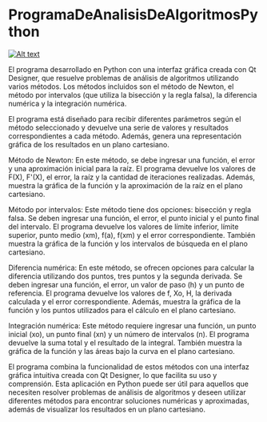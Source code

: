 # ProgramaDeAnalisisDeAlgoritmosPython

[![Alt text](https://img.youtube.com/vi/37CqS714ybk/0.jpg)](https://www.youtube.com/watch?v=37CqS714ybk)

El programa desarrollado en Python con una interfaz gráfica creada con Qt Designer, que resuelve problemas de análisis de algoritmos utilizando varios métodos. Los métodos incluidos son el método de Newton, el método por intervalos (que utiliza la bisección y la regla falsa), la diferencia numérica y la integración numérica.

El programa está diseñado para recibir diferentes parámetros según el método seleccionado y devuelve una serie de valores y resultados correspondientes a cada método. Además, genera una representación gráfica de los resultados en un plano cartesiano.

Método de Newton:
En este método, se debe ingresar una función, el error y una aproximación inicial para la raíz. El programa devuelve los valores de F(X), F'(X), el error, la raíz y la cantidad de iteraciones realizadas. Además, muestra la gráfica de la función y la aproximación de la raíz en el plano cartesiano.

Método por intervalos:
Este método tiene dos opciones: bisección y regla falsa. Se deben ingresar una función, el error, el punto inicial y el punto final del intervalo. El programa devuelve los valores de límite inferior, límite superior, punto medio (xm), f(a), f(xm) y el error correspondiente. También muestra la gráfica de la función y los intervalos de búsqueda en el plano cartesiano.

Diferencia numérica:
En este método, se ofrecen opciones para calcular la diferencia utilizando dos puntos, tres puntos y la segunda derivada. Se deben ingresar una función, el error, un valor de paso (h) y un punto de referencia. El programa devuelve los valores de f, Xo, H, la derivada calculada y el error correspondiente. Además, muestra la gráfica de la función y los puntos utilizados para el cálculo en el plano cartesiano.

Integración numérica:
Este método requiere ingresar una función, un punto inicial (xo), un punto final (xn) y un número de intervalos (n). El programa devuelve la suma total y el resultado de la integral. También muestra la gráfica de la función y las áreas bajo la curva en el plano cartesiano.

El programa combina la funcionalidad de estos métodos con una interfaz gráfica intuitiva creada con Qt Designer, lo que facilita su uso y comprensión. Esta aplicación en Python puede ser útil para aquellos que necesiten resolver problemas de análisis de algoritmos y deseen utilizar diferentes métodos para encontrar soluciones numéricas y aproximadas, además de visualizar los resultados en un plano cartesiano.

